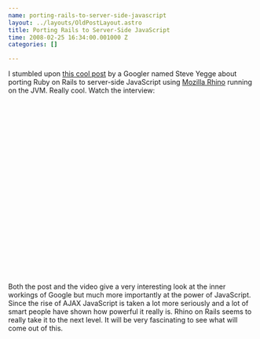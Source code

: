 ```yaml
--- 
name: porting-rails-to-server-side-javascript
layout: ../layouts/OldPostLayout.astro
title: Porting Rails to Server-Side JavaScript
time: 2008-02-25 16:34:00.001000 Z
categories: []

---
```

I stumbled upon <a href="http://steve-yegge.blogspot.com/2007/06/rhino-on-rails.html">this cool post</a> by a Googler named Steve Yegge about porting Ruby on Rails to server-side JavaScript using <a href="http://www.mozilla.org/rhino/">Mozilla Rhino</a> running on the JVM. Really cool. Watch the interview:


   <object height="355" width="425"><param name="movie" value="http://www.youtube.com/v/1QD9XQm_Jd4&amp;rel=1"><param name="wmode" value="transparent"><embed src="http://www.youtube.com/v/1QD9XQm_Jd4&amp;rel=1" type="application/x-shockwave-flash" wmode="transparent" height="355" width="425"></object>

Both the post and the video give a very interesting look at the inner workings of Google but much more importantly at the power of JavaScript. Since the rise of AJAX JavaScript is taken a lot more seriously and a lot of smart people have shown how powerful it really is. Rhino on Rails seems to really take it to the next level. It will be very fascinating to see what will come out of this.
